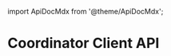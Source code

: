 import ApiDocMdx from '@theme/ApiDocMdx';

# Coordinator Client API

<ApiDocMdx id="coordinator-swagger-json" />
